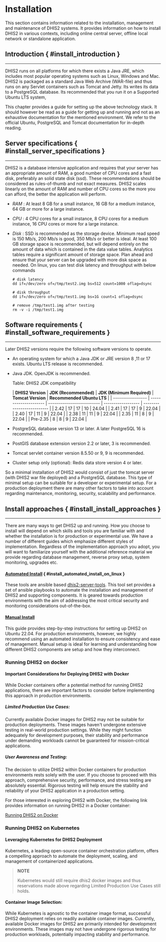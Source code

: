 # Installation

This section contains information related to the installation, management and maintenance of DHIS2 systems. It provides information on how to install DHIS2 in various contexts, including online central server, offline local network or standalone application.

## Introduction { #install_introduction }

---

DHIS2 runs on all platforms for which there exists a Java JRE, which includes most popular operating systems such as Linux, Windows and Mac. DHIS2 is packaged as a standard Java Web Archive (WAR-file) and thus runs on any Servlet containers such as Tomcat and Jetty. Its writes its data to a PostgreSQL database. Its recommended that you run it on a Supported Ubuntu LTS system,

This chapter provides a guide for setting up the above technology stack. It should however be read as a guide for getting up and running and not as an exhaustive documentation for the mentioned environment. We refer to the official Ubuntu, PostgreSQL and Tomcat documentation for in-depth reading.

## Server specifications { #install_server_specifications }

---

DHIS2 is a database intensive application and requires that your server has an appropriate amount of RAM, a good number of CPU cores and a fast disk, preferably an solid state disk (ssd). These recommendations should be considered as rules-of-thumb and not exact measures. DHIS2 scales linearly on the amount of RAM and number of CPU cores so the more you can afford, the better the application will perform.

- _RAM_
  : At least 8 GB for a small instance, 16 GB for a medium instance, 64 GB or more for a large instance.
- _CPU_
  : 4 CPU cores for a small instance, 8 CPU cores for a medium instance, 16 CPU cores or more for a large instance.
- _Disk_
  : SSD is recommended as the storage device. Minimum read speed is 150 Mb/s, 200 Mb/s is good, 350 Mb/s or better is ideal. At least 100 GB storage space is recommended, but will depend entirely on the amount of data which is contained in the data value tables. Analytics tables require a significant amount of storage space. Plan ahead and ensure that your server can be upgraded with more disk space as needed. On linux, you can test disk latency and throughput with below commands

  ```
  # disk latency
  dd if=/dev/zero of=/tmp/test2.img bs=512 count=1000 oflag=dsync

  # disk throughput
  dd if=/dev/zero of=/tmp/test1.img bs=1G count=1 oflag=dsync

  # remove /tmp/test1.img after testing
  rm -v -i /tmp/test1.img
  ```

## Software requirements { #install_software_requirements }

---

Later DHIS2 versions require the following software versions to operate.

- An operating system for which a Java JDK or JRE version 8 ,11 or 17 exists. Ubuntu LTS release is recommended.
- Java JDK. OpenJDK is recommended.

  Table: DHIS2 JDK compatibility

  | **DHIS2 Version** | **JDK (Recommended)** | **JDK (Minimum Required)** | **Tomcat Version** | **Recommended Ubuntu LTS** |
| ----------------- | --------------------- | -------------------------- | ------------------ | -------------------------- |
| 2.42              | 17                    | 17                         | 10                 | 24.04                      |
| 2.41              | 17                    | 17                         | 9                  | 22.04                      |
| 2.40              | 17                    | 11                         | 9                  | 22.04                      |
| 2.38              | 11                    | 11                         | 9                  | 22.04                      |
| 2.35              | 11                    | 8                          | 9                  | 22.04                      |
| Pre-2.35          | 8                     | 8                          | 9                  | 22.04                      |


- PostgreSQL database version 13 or later. A later PostgreSQL 16 is recommended.
- PostGIS database extension version 2.2 or later, 3 is recommended.
- Tomcat servlet container version 8.5.50 or 9, 9 is recommended.
- Cluster setup only (optional): Redis data store version 4 or later.

So a minimal installation of DHIS2 would consist of just the tomcat server (with DHIS2 war file deployed) and a PostgreSQL database. This type of minimal setup can be suitable for a developer or experimental setup. For a production deployment there are many other factors to take into account regarding maintenance, monitoring, security, scalability and performance.

## Install approaches { #install_install_approaches }

---

There are many ways to get DHIS2 up and running. How you choose to install will depend on which skills and tools you are familiar with and whether the installation is for production or experimental use. We have a number of different guides which emphasize different styles of implementation. Regardless of the implementation approach you adopt, you will want to familiarize yourself with the additional reference material we provide regarding database management, reverse proxy setup, system monitoring, upgrades etc.

#### [Automated Install](#getting_started_linux_automated_install) { #install_automated_install_on_linux }

These tools are ansible based [dhis2-server-tools](https://github.com/dhis2/dhis2-server-tools). This tool set provides a set of ansible playbooks to automate the installation and management of DHIS2 and supporting components. It is geared towards production environments with the aim of addressing the most critical security and monitoring considerations out-of-the-box.

#### [Manual Install](#getting_started_linux_manual_install)

This guide provides step-by-step instructions for setting up DHIS2 on Ubuntu 22.04. For production environments, however, we highly recommend using an automated installation to ensure consistency and ease of management. Manual setup is ideal for learning and understanding how different DHIS2 components are setup and how they interconnect.

### Running DHIS2 on docker

#### Important Considerations for Deploying DHIS2 with Docker

While Docker containers offer a potential method for running DHIS2 applications, there are important factors to consider before implementing this approach in production environments.

##### Limited Production Use Cases:

Currently available Docker images for DHIS2 may not be suitable for production deployments. These images haven't undergone extensive testing in real-world production settings. While they might function adequately for development purposes, their stability and performance under demanding workloads cannot be guaranteed for mission-critical applications.

##### User Awareness and Testing:

The decision to utilize DHIS2 within Docker containers for production environments rests solely with the user. If you choose to proceed with this approach, comprehensive security, performance, and stress testing are absolutely essential. Rigorous testing will help ensure the stability and reliability of your DHIS2 application in a production setting.

For those interested in exploring DHIS2 with Docker, the following link provides information on running DHIS2 in a Docker container:

[ Running DHIS2 on Docker ](https://github.com/dhis2/dhis2-core/blob/master/docker/DOCKERHUB.md)

### Running DHIS2 on Kubernetes

#### Leveraging Kubernetes for DHIS2 Deployment

Kubernetes, a leading open-source container orchestration platform, offers a compelling approach to automate the deployment, scaling, and management of containerized applications.

> **NOTE**
>
> Kubernetes would still require dhis2 docker images and thus reservations made above regarding Limited Production Use Cases still holds.

#### Container Image Selection:

While Kubernetes is agnostic to the container image format, successful DHIS2 deployment relies on readily available container images. Currently, available Docker images for DHIS2 are primarily intended for development environments. These images may not have undergone rigorous testing for production workloads, potentially impacting stability and performance.
